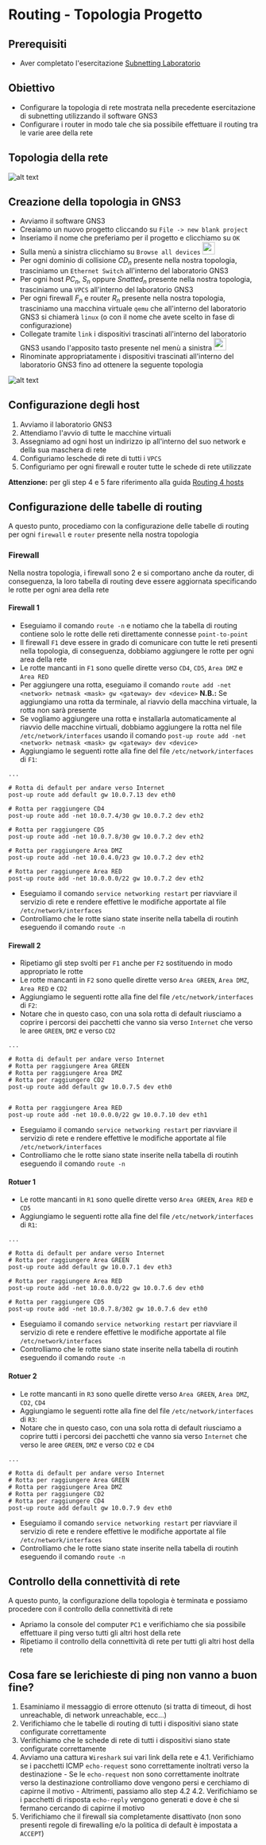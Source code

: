# Routing - Topologia Progetto

## Prerequisiti
- Aver completato l'esercitazione [Subnetting Laboratorio](https://github.com/fpacenza/Fondamenti-di-Reti-e-Sicurezza-Informatica/tree/main/Subnetting)

## Obiettivo
- Configurare la topologia di rete mostrata nella precedente esercitazione di subnetting utilizzando il software GNS3
- Configurare i router in modo tale che sia possibile effettuare il routing tra le varie aree della rete

## Topologia della rete
![alt text](https://github.com/fpacenza/Fondamenti-di-Reti-e-Sicurezza-Informatica/blob/main/Subnetting/project_topology.png?raw=true)


## Creazione della topologia in GNS3 
- Avviamo il software GNS3
- Creaiamo un nuovo progetto cliccando su `File -> new blank project`
- Inseriamo il nome che preferiamo per il progetto e clicchiamo su `OK`
- Sulla menù a sinistra clicchiamo su `Browse all devices` <img src="https://github.com/fpacenza/Fondamenti-di-Reti-e-Sicurezza-Informatica/blob/main/Routing/browse_all_devices.png?raw=true" width="25">
- Per ogni dominio di collisione $CD_n$ presente nella nostra topologia, trasciniamo un `Ethernet Switch` all'interno del laboratorio GNS3
- Per ogni host $PC_n$, $S_n$ oppure $Snatted_n$ presente nella nostra topologia, trasciniamo una `VPCS` all'interno del laboratorio GNS3
- Per ogni firewall $F_n$ e router $R_n$ presente nella nostra topologia, trasciniamo una macchina virtuale `qemu` che all'interno del laboratorio GNS3 si chiamerà `linux` (o con il nome che avete scelto in fase di configurazione)
- Collegate tramite `link` i dispositivi trascinati all'interno del laboratorio GNS3 usando l'apposito tasto presente nel menù a sinistra <img src="https://github.com/fpacenza/Fondamenti-di-Reti-e-Sicurezza-Informatica/blob/main/Routing/link.png?raw=true" width="25">
- Rinominate appropriatamente i dispositivi trascinati all'interno del laboratorio GNS3 fino ad ottenere la seguente topologia

![alt text](https://github.com/fpacenza/Fondamenti-di-Reti-e-Sicurezza-Informatica/blob/main/Routing/project_topology_gns3.png?raw=true)

## Configurazione degli host
1. Avviamo il laboratorio GNS3
2. Attendiamo l'avvio di tutte le macchine virtuali
3. Assegniamo ad ogni host un indirizzo ip all'interno del suo network e della sua maschera di rete
4. Configuriamo leschede di rete di tutti i `VPCS`
5. Configuriamo per ogni firewall e router tutte le schede di rete utilizzate

**Attenzione:** per gli step 4 e 5 fare riferimento alla guida [Routing 4 hosts](https://github.com/fpacenza/Fondamenti-di-Reti-e-Sicurezza-Informatica/tree/main/Routing%204%20hosts)

## Configurazione delle tabelle di routing
A questo punto, procediamo con la configurazione delle tabelle di routing per ogni `firewall` e `router` presente nella nostra topologia

### Firewall
Nella nostra topologia, i firewall sono 2 e si comportano anche da router, di conseguenza, la loro tabella di routing deve essere aggiornata specificando le rotte per ogni area della rete

#### Firewall 1
- Eseguiamo il comando `route -n` e notiamo che la tabella di routing contiene solo le rotte delle reti direttamente connesse `point-to-point`
- Il firewall `F1` deve essere in grado di comunicare con tutte le reti presenti nella topologia, di conseguenza, dobbiamo aggiungere le rotte per ogni area della rete
- Le rotte mancanti in `F1` sono quelle dirette verso `CD4`, `CD5`, `Area DMZ` e `Area RED`
- Per aggiungere una rotta, eseguiamo il comando `route add -net <network> netmask <mask> gw <gateway> dev <device>`
**N.B.:** Se aggiungiamo una rotta da terminale, al riavvio della macchina virtuale, la rotta non sarà presente
- Se vogliamo aggiungere una rotta e installarla automaticamente al riavvio delle macchine virtuali, dobbiamo aggiungere la rotta nel file `/etc/network/interfaces` usando il comando `post-up route add -net <network> netmask <mask> gw <gateway> dev <device>`
- Aggiungiamo le seguenti rotte alla fine del file `/etc/network/interfaces` di `F1`:
```console
...

# Rotta di default per andare verso Internet
post-up route add default gw 10.0.7.13 dev eth0

# Rotta per raggiungere CD4
post-up route add -net 10.0.7.4/30 gw 10.0.7.2 dev eth2

# Rotta per raggiungere CD5
post-up route add -net 10.0.7.8/30 gw 10.0.7.2 dev eth2

# Rotta per raggiungere Area DMZ
post-up route add -net 10.0.4.0/23 gw 10.0.7.2 dev eth2

# Rotta per raggiungere Area RED
post-up route add -net 10.0.0.0/22 gw 10.0.7.2 dev eth2
```

- Eseguiamo il comando `service networking restart` per riavviare il servizio di rete e rendere effettive le modifiche apportate al file `/etc/network/interfaces`
- Controlliamo che le rotte siano state inserite nella tabella di routinh eseguendo il comando `route -n`

#### Firewall 2
- Ripetiamo gli step svolti per `F1` anche per `F2` sostituendo in modo appropriato le rotte
- Le rotte mancanti in `F2` sono quelle dirette verso `Area GREEN`, `Area DMZ`, `Area RED` e `CD2`
- Aggiungiamo le seguenti rotte alla fine del file `/etc/network/interfaces` di `F2`:
- Notare che in questo caso, con una sola rotta di default riusciamo a coprire i percorsi dei pacchetti che vanno sia verso `Internet` che verso le aree `GREEN`, `DMZ` e verso `CD2`
```console
...

# Rotta di default per andare verso Internet
# Rotta per raggiungere Area GREEN
# Rotta per raggiungere Area DMZ
# Rotta per raggiungere CD2
post-up route add default gw 10.0.7.5 dev eth0


# Rotta per raggiungere Area RED
post-up route add -net 10.0.0.0/22 gw 10.0.7.10 dev eth1
```

- Eseguiamo il comando `service networking restart` per riavviare il servizio di rete e rendere effettive le modifiche apportate al file `/etc/network/interfaces`
- Controlliamo che le rotte siano state inserite nella tabella di routinh eseguendo il comando `route -n`

#### Rotuer 1
- Le rotte mancanti in `R1` sono quelle dirette verso `Area GREEN`, `Area RED` e `CD5`
- Aggiungiamo le seguenti rotte alla fine del file `/etc/network/interfaces` di `R1`:
```console
...

# Rotta di default per andare verso Internet
# Rotta per raggiungere Area GREEN
post-up route add default gw 10.0.7.1 dev eth3

# Rotta per raggiungere Area RED
post-up route add -net 10.0.0.0/22 gw 10.0.7.6 dev eth0

# Rotta per raggiungere CD5
post-up route add -net 10.0.7.8/302 gw 10.0.7.6 dev eth0
```

- Eseguiamo il comando `service networking restart` per riavviare il servizio di rete e rendere effettive le modifiche apportate al file `/etc/network/interfaces`
- Controlliamo che le rotte siano state inserite nella tabella di routinh eseguendo il comando `route -n`

#### Rotuer 2
- Le rotte mancanti in `R3` sono quelle dirette verso `Area GREEN`, `Area DMZ`, `CD2`, `CD4`
- Aggiungiamo le seguenti rotte alla fine del file `/etc/network/interfaces` di `R3`:
- Notare che in questo caso, con una sola rotta di default riusciamo a coprire tutti i percorsi dei pacchetti che vanno sia verso `Internet` che verso le aree `GREEN`, `DMZ` e verso `CD2` e `CD4`
```console
...

# Rotta di default per andare verso Internet
# Rotta per raggiungere Area GREEN
# Rotta per raggiungere Area DMZ
# Rotta per raggiungere CD2
# Rotta per raggiungere CD4
post-up route add default gw 10.0.7.9 dev eth0
```

- Eseguiamo il comando `service networking restart` per riavviare il servizio di rete e rendere effettive le modifiche apportate al file `/etc/network/interfaces`
- Controlliamo che le rotte siano state inserite nella tabella di routinh eseguendo il comando `route -n`

## Controllo della connettività di rete
A questo punto, la configurazione della topologia è terminata e possiamo procedere con il controllo della connettività di rete

- Apriamo la console del computer `PC1` e verifichiamo che sia possibile effettuare il ping verso tutti gli altri host della rete
- Ripetiamo il controllo della connettività di rete per tutti gli altri host della rete

## Cosa fare se lerichieste di ping non vanno a buon fine?
1. Esaminiamo il messaggio di errore ottenuto (si tratta di timeout, di host unreachable, di network unreachable, ecc...)
2. Verifichiamo che le tabelle di routing di tutti i dispositivi siano state configurate correttamente
3. Verifichiamo che le schede di rete di tutti i dispositivi siano state configurate correttamente
4. Avviamo una cattura `Wireshark` sui vari link della rete e 
    4.1. Verifichiamo se i pacchetti ICMP `echo-request` sono correttamente inoltrati verso la destinazione
        - Se le `echo-request` non sono correttamente inoltrate verso la destinazione controlliamo dove vengono persi e cerchiamo di capirne il motivo
        - Altrimenti, passiamo allo step 4.2
    4.2. Verifichiamo se i pacchetti di risposta `echo-reply` vengono generati e dove è che si fermano cercando di capirne il motivo 
5. Verifichiamo che il firewall sia completamente disattivato (non sono presenti regole di firewalling e/o la politica di default è impostata a `ACCEPT`)